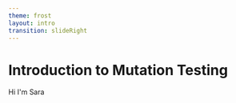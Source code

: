 ```yaml
---
theme: frost
layout: intro
transition: slideRight
---
```


# Introduction to Mutation Testing

Hi I'm Sara
